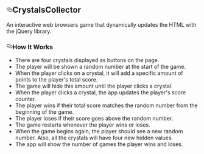 <div class="Box-body">
        <article class="markdown-body entry-content p-5" itemprop="text"><h1><a id="user-content-crystalscollector" class="anchor" aria-hidden="true" href="#crystalscollector"><svg class="octicon octicon-link" viewBox="0 0 16 16" version="1.1" width="16" height="16" aria-hidden="true"><path fill-rule="evenodd" d="M4 9h1v1H4c-1.5 0-3-1.69-3-3.5S2.55 3 4 3h4c1.45 0 3 1.69 3 3.5 0 1.41-.91 2.72-2 3.25V8.59c.58-.45 1-1.27 1-2.09C10 5.22 8.98 4 8 4H4c-.98 0-2 1.22-2 2.5S3 9 4 9zm9-3h-1v1h1c1 0 2 1.22 2 2.5S13.98 12 13 12H9c-.98 0-2-1.22-2-2.5 0-.83.42-1.64 1-2.09V6.25c-1.09.53-2 1.84-2 3.25C6 11.31 7.55 13 9 13h4c1.45 0 3-1.69 3-3.5S14.5 6 13 6z"></path></svg></a>CrystalsCollector</h1>

<p>An interactive web browsers game that dynamically updates the HTML with the jQuery library.</p>
<h3><a id="user-content-how-it-works" class="anchor" aria-hidden="true" href="#how-it-works"><svg class="octicon octicon-link" viewBox="0 0 16 16" version="1.1" width="16" height="16" aria-hidden="true"><path fill-rule="evenodd" d="M4 9h1v1H4c-1.5 0-3-1.69-3-3.5S2.55 3 4 3h4c1.45 0 3 1.69 3 3.5 0 1.41-.91 2.72-2 3.25V8.59c.58-.45 1-1.27 1-2.09C10 5.22 8.98 4 8 4H4c-.98 0-2 1.22-2 2.5S3 9 4 9zm9-3h-1v1h1c1 0 2 1.22 2 2.5S13.98 12 13 12H9c-.98 0-2-1.22-2-2.5 0-.83.42-1.64 1-2.09V6.25c-1.09.53-2 1.84-2 3.25C6 11.31 7.55 13 9 13h4c1.45 0 3-1.69 3-3.5S14.5 6 13 6z"></path></svg></a>How It Works</h3>
<ul>
<li>There are four crystals displayed as buttons on the page.</li>
<li>The player will be shown a random number at the start of the game.</li>
<li>When the player clicks on a crystal, it will add a specific amount of points to the player's total score.</li>
<li>The game will hide this amount until the player clicks a crystal.</li>
<li>When the player clicks a crystal, the app updates the player's score counter.</li>
<li>The player wins if their total score matches the random number from the beginning of the game.</li>
<li>The player loses if their score goes above the random number.</li>
<li>The game restarts whenever the player wins or loses.</li>
<li>When the game begins again, the player should see a new random number. Also, all the crystals will have four new hidden values.</li>
<li>The app will show the number of games the player wins and loses.</li>
</ul>
